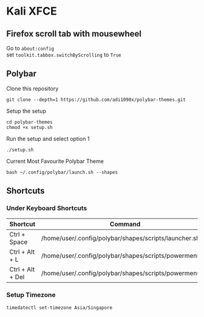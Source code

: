 # Kali XFCE

## Firefox scroll tab with mousewheel
Go to `about:config`  
set `toolkit.tabbox.switchByScrolling` to `True`

## Polybar

Clone this repository
```
git clone --depth=1 https://github.com/adi1090x/polybar-themes.git
```

Setup the setup
```
cd polybar-themes
chmod +x setup.sh
```

Run the setup and select option 1
```
./setup.sh
```

Current Most Favourite Polybar Theme
```
bash ~/.config/polybar/launch.sh --shapes
```

## Shortcuts
### Under Keyboard Shortcuts
| Shortcut         | Command                                                |
|------------------|--------------------------------------------------------|
| Ctrl + Space     | /home/user/.config/polybar/shapes/scripts/launcher.sh  |
| Ctrl + Alt + L   | /home/user/.config/polybar/shapes/scripts/powermenu.sh |
| Ctrl + Alt + Del | /home/user/.config/polybar/shapes/scripts/powermenu.sh |

### Setup Timezone
```
timedatectl set-timezone Asia/Singapore
```

